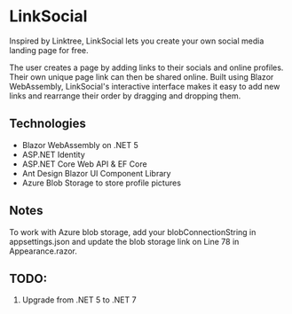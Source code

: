 # LinkSocial
Inspired by Linktree, LinkSocial lets you create your own social media landing page for free.

The user creates a page by adding links to their socials and online profiles. Their own unique page link can then be shared online. Built using Blazor WebAssembly, LinkSocial's interactive interface makes it easy to add new links and rearrange their order by dragging and dropping them.

## Technologies
- Blazor WebAssembly on .NET 5
- ASP.NET Identity
- ASP.NET Core Web API & EF Core
- Ant Design Blazor UI Component Library
- Azure Blob Storage to store profile pictures

## Notes
To work with Azure blob storage, add your blobConnectionString in appsettings.json and update the blob storage link on Line 78 in Appearance.razor.

## TODO:
1. Upgrade from .NET 5 to .NET 7
